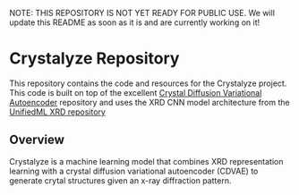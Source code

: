 NOTE: THIS REPOSITORY IS NOT YET READY FOR PUBLIC USE. We will update this README as soon as it is and are currently working on it!

# Crystalyze Repository

This repository contains the code and resources for the Crystalyze project. This code is built on top of the excellent [Crystal Diffusion Variational Autoencoder](https://github.com/txie-93/cdvae) repository and uses the XRD CNN model architecture from the [UnifiedML XRD repository](https://github.com/AGI-init/XRDs/tree/main)

## Overview

Crystalyze is a machine learning model that combines XRD representation learning with a crystal diffusion variational autoencoder (CDVAE) to generate crytal structures given an x-ray diffraction pattern. 
